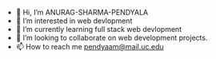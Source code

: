 - 👋 Hi, I’m ANURAG-SHARMA-PENDYALA
- 👀 I’m interested in web devlopment
- 🌱 I’m currently learning full stack web devlopment
- 💞️ I’m looking to collaborate on web development projects.
- 📫 How to reach me pendyaam@mail.uc.edu

<!---
ANURAG-SHARMA-PENDYALA/ANURAG-SHARMA-PENDYALA is a ✨ special ✨ repository because its `README.md` (this file) appears on your GitHub profile.
You can click the Preview link to take a look at your changes.
--->
